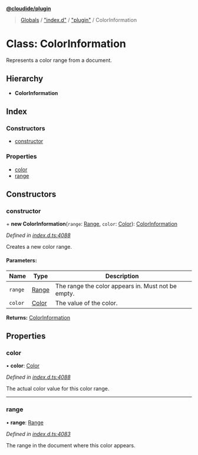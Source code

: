 **[@cloudide/plugin](../README.md)**

> [Globals](../README.md) / ["index.d"](../modules/_index_d_.md) / ["plugin"](../modules/_index_d_._plugin_.md) / ColorInformation

# Class: ColorInformation

Represents a color range from a document.

## Hierarchy

* **ColorInformation**

## Index

### Constructors

* [constructor](_index_d_._plugin_.colorinformation.md#constructor)

### Properties

* [color](_index_d_._plugin_.colorinformation.md#color)
* [range](_index_d_._plugin_.colorinformation.md#range)

## Constructors

### constructor

\+ **new ColorInformation**(`range`: [Range](_index_d_._plugin_.range.md), `color`: [Color](_index_d_._plugin_.color.md)): [ColorInformation](_index_d_._plugin_.colorinformation.md)

*Defined in [index.d.ts:4088](https://github.com/huaweicloud/cloudide-plugin-api/blob/1ab5ef8/index.d.ts#L4088)*

Creates a new color range.

#### Parameters:

Name | Type | Description |
------ | ------ | ------ |
`range` | [Range](_index_d_._plugin_.range.md) | The range the color appears in. Must not be empty. |
`color` | [Color](_index_d_._plugin_.color.md) | The value of the color. |

**Returns:** [ColorInformation](_index_d_._plugin_.colorinformation.md)

## Properties

### color

•  **color**: [Color](_index_d_._plugin_.color.md)

*Defined in [index.d.ts:4088](https://github.com/huaweicloud/cloudide-plugin-api/blob/1ab5ef8/index.d.ts#L4088)*

The actual color value for this color range.

___

### range

•  **range**: [Range](_index_d_._plugin_.range.md)

*Defined in [index.d.ts:4083](https://github.com/huaweicloud/cloudide-plugin-api/blob/1ab5ef8/index.d.ts#L4083)*

The range in the document where this color appears.
